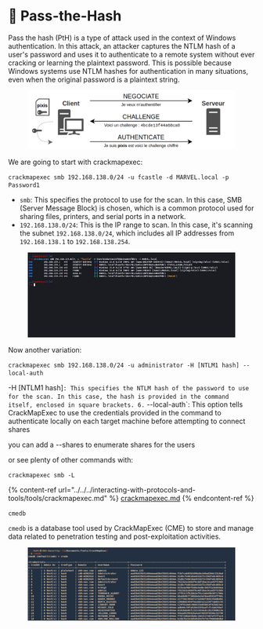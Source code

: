 # 🥸 Pass-the-Hash

Pass the hash (PtH) is a type of attack used in the context of Windows authentication. In this attack, an attacker captures the NTLM hash of a user's password and uses it to authenticate to a remote system without ever cracking or learning the plaintext password. This is possible because Windows systems use NTLM hashes for authentication in many situations, even when the original password is a plaintext string.

<figure><img src="../../../.gitbook/assets/image (24) (1) (1).png" alt=""><figcaption></figcaption></figure>

We are going to start with crackmapexec:

```
crackmapexec smb 192.168.138.0/24 -u fcastle -d MARVEL.local -p Password1
```

* `smb`: This specifies the protocol to use for the scan. In this case, SMB (Server Message Block) is chosen, which is a common protocol used for sharing files, printers, and serial ports in a network.
* `192.168.138.0/24`: This is the IP range to scan. In this case, it's scanning the subnet `192.168.138.0/24`, which includes all IP addresses from `192.168.138.1` to `192.168.138.254`.

<figure><img src="../../../.gitbook/assets/image (1) (1) (1) (1) (1) (1) (1) (1) (1) (1) (1) (1) (1) (1) (1) (1) (1) (1) (1) (1) (1) (1) (1) (1) (1).png" alt=""><figcaption></figcaption></figure>

Now another variation:

```
crackmapexec smb 192.168.138.0/24 -u administrator -H [NTLM1 hash] --local-auth
```

\-H \[NTLM1 hash]`: This specifies the NTLM hash of the password to use for the scan. In this case, the hash is provided in the command itself, enclosed in square brackets. 6.` --local-auth\`: This option tells CrackMapExec to use the credentials provided in the command to authenticate locally on each target machine before attempting to connect shares

you can add a --shares to enumerate shares for the users

or see plenty of other commands with:

```
crackmapexec smb -L
```

{% content-ref url="../../../interacting-with-protocols-and-tools/tools/crackmapexec.md" %}
[crackmapexec.md](../../../interacting-with-protocols-and-tools/tools/crackmapexec.md)
{% endcontent-ref %}

```
cmedb
```

`cmedb` is a database tool used by CrackMapExec (CME) to store and manage data related to penetration testing and post-exploitation activities.

<figure><img src="../../../.gitbook/assets/image (3) (1) (1) (1) (1) (1) (1) (1) (1) (1) (1) (1) (1) (1) (1) (1) (1) (1) (1) (1) (1) (1) (1).png" alt=""><figcaption></figcaption></figure>
